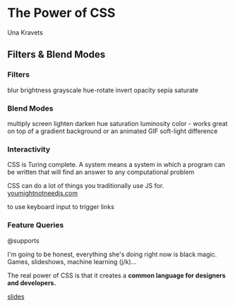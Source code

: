 # The Power of CSS
Una Kravets

## Filters & Blend Modes

### Filters
blur
brightness
grayscale
hue-rotate
invert
opacity
sepia
saturate

### Blend Modes
multiply
screen
lighten
darken
hue
saturation
luminosity
color - works great on top of a gradient background or an animated GIF
soft-light
difference

### Interactivity
CSS is Turing complete. A system means a system in which a program can be written that will find an answer to any computational problem

CSS can do a lot of things you traditionally use JS for.
[youmightnotneedjs.com](youmightnotneedjs.com)

<a accesskey> to use keyboard input to trigger links

### Feature Queries
@supports

I'm going to be honest, everything she's doing right now is black magic. Games, slideshows, machine learning (j/k)...

The real power of CSS is that it creates a **common language for designers and developers.**

[slides](una.im/power-of-css)